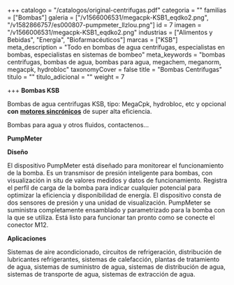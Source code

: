+++
catalogo = "/catalogos/original-centrifugas.pdf"
categoria = ""
familias = ["Bombas"]
galeria = ["/v1566006531/megacpk-KSB1_eqdko2.png", "/v1582866757/es000807-pumpmeter_llzlou.png"]
id = 7
imagen = "/v1566006531/megacpk-KSB1_eqdko2.png"
industrias = ["Alimentos y Bebidas", "Energía", "Biofarmacéuticos"]
marcas = ["KSB"]
meta_description = "Todo en bombas de agua centrífugas, especialistas en bombas, especialistas en sistemas de bombeo"
meta_keywords = "bombas centrifugas, bombas de agua, bombas para agua, megachem, meganorm, megacpk, hydrobloc"
taxonomyCover = false
title = "Bombas Centrifugas"
titulo = ""
titulo_adicional = ""
weight = 7

+++
**Bombas KSB**

Bombas de agua centrifugas KSB, tipo: MegaCpk, hydrobloc, etc y opcional **con** [**motores sincrónicos**](https://www.novatec.cr/productos/motores/ "KSB SuPremE") de super alta eficiencia.

Bombas para agua y otros fluidos, contactenos...

**PumpMeter**

**Diseño**

El dispositivo PumpMeter está diseñado para monitorear el funcionamiento de la bomba. Es un transmisor de presión inteligente para bombas, con visualización in situ de valores medidos y datos de funcionamiento. Registra el perfil de carga de la bomba para indicar cualquier potencial para optimizar la eficiencia y disponibilidad de energía. El dispositivo consta de dos sensores de presión y una unidad de visualización. PumpMeter se suministra completamente ensamblado y parametrizado para la bomba con la que se utiliza. Está listo para funcionar tan pronto como se conecte el conector M12.

**Aplicaciones**

Sistemas de aire acondicionado, circuitos de refrigeración, distribución de lubricantes refrigerantes, sistemas de calefacción, plantas de tratamiento de agua, sistemas de suministro de agua, sistemas de distribución de agua, sistemas de transporte de agua, sistemas de extracción de agua.